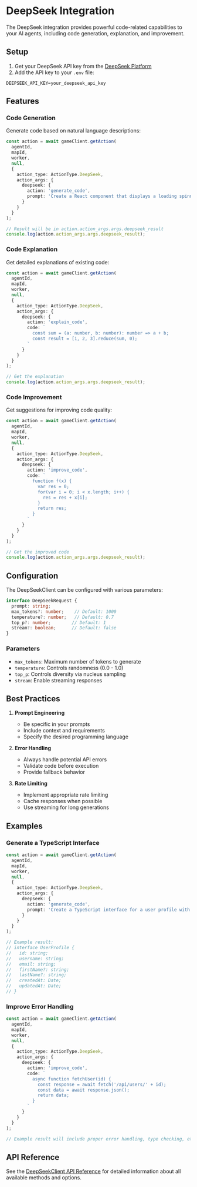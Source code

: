# DeepSeek Integration

The DeepSeek integration provides powerful code-related capabilities to your AI agents, including code generation, explanation, and improvement.

## Setup

1. Get your DeepSeek API key from the [DeepSeek Platform](https://deepseek.com)
2. Add the API key to your `.env` file:
```env
DEEPSEEK_API_KEY=your_deepseek_api_key
```

## Features

### Code Generation

Generate code based on natural language descriptions:

```typescript
const action = await gameClient.getAction(
  agentId,
  mapId,
  worker,
  null,
  {
    action_type: ActionType.DeepSeek,
    action_args: {
      deepseek: {
        action: 'generate_code',
        prompt: 'Create a React component that displays a loading spinner'
      }
    }
  }
);

// Result will be in action.action_args.args.deepseek_result
console.log(action.action_args.args.deepseek_result);
```

### Code Explanation

Get detailed explanations of existing code:

```typescript
const action = await gameClient.getAction(
  agentId,
  mapId,
  worker,
  null,
  {
    action_type: ActionType.DeepSeek,
    action_args: {
      deepseek: {
        action: 'explain_code',
        code: `
          const sum = (a: number, b: number): number => a + b;
          const result = [1, 2, 3].reduce(sum, 0);
        `
      }
    }
  }
);

// Get the explanation
console.log(action.action_args.args.deepseek_result);
```

### Code Improvement

Get suggestions for improving code quality:

```typescript
const action = await gameClient.getAction(
  agentId,
  mapId,
  worker,
  null,
  {
    action_type: ActionType.DeepSeek,
    action_args: {
      deepseek: {
        action: 'improve_code',
        code: `
          function f(x) {
            var res = 0;
            for(var i = 0; i < x.length; i++) {
              res = res + x[i];
            }
            return res;
          }
        `
      }
    }
  }
);

// Get the improved code
console.log(action.action_args.args.deepseek_result);
```

## Configuration

The DeepSeekClient can be configured with various parameters:

```typescript
interface DeepSeekRequest {
  prompt: string;
  max_tokens?: number;    // Default: 1000
  temperature?: number;   // Default: 0.7
  top_p?: number;        // Default: 1
  stream?: boolean;      // Default: false
}
```

### Parameters

- `max_tokens`: Maximum number of tokens to generate
- `temperature`: Controls randomness (0.0 - 1.0)
- `top_p`: Controls diversity via nucleus sampling
- `stream`: Enable streaming responses

## Best Practices

1. **Prompt Engineering**
   - Be specific in your prompts
   - Include context and requirements
   - Specify the desired programming language

2. **Error Handling**
   - Always handle potential API errors
   - Validate code before execution
   - Provide fallback behavior

3. **Rate Limiting**
   - Implement appropriate rate limiting
   - Cache responses when possible
   - Use streaming for long generations

## Examples

### Generate a TypeScript Interface

```typescript
const action = await gameClient.getAction(
  agentId,
  mapId,
  worker,
  null,
  {
    action_type: ActionType.DeepSeek,
    action_args: {
      deepseek: {
        action: 'generate_code',
        prompt: 'Create a TypeScript interface for a user profile with basic fields'
      }
    }
  }
);

// Example result:
// interface UserProfile {
//   id: string;
//   username: string;
//   email: string;
//   firstName?: string;
//   lastName?: string;
//   createdAt: Date;
//   updatedAt: Date;
// }
```

### Improve Error Handling

```typescript
const action = await gameClient.getAction(
  agentId,
  mapId,
  worker,
  null,
  {
    action_type: ActionType.DeepSeek,
    action_args: {
      deepseek: {
        action: 'improve_code',
        code: `
          async function fetchUser(id) {
            const response = await fetch('/api/users/' + id);
            const data = await response.json();
            return data;
          }
        `
      }
    }
  }
);

// Example result will include proper error handling, type checking, etc.
```

## API Reference

See the [DeepSeekClient API Reference](../api-reference/deepseek-client.md) for detailed information about all available methods and options.
